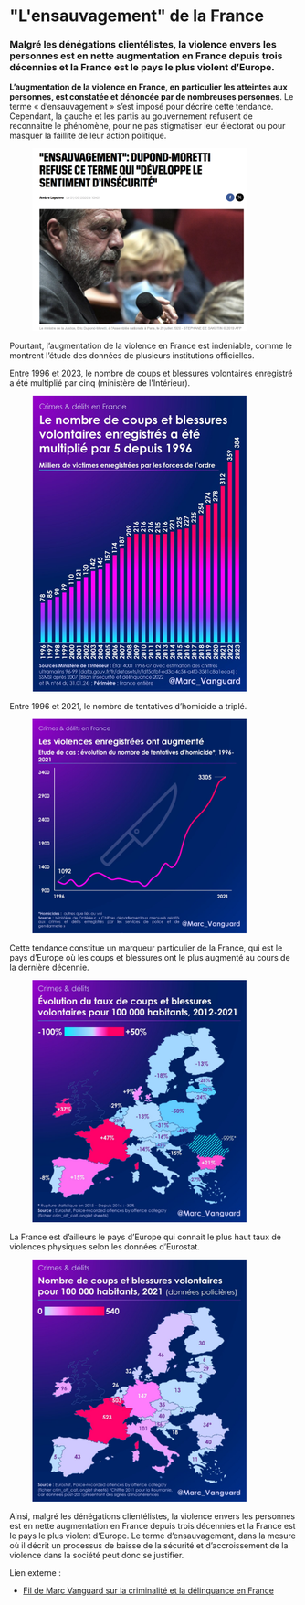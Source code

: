 # "L'ensauvagement" de la France

### Malgré les dénégations clientélistes, la violence envers les personnes est en nette augmentation en France depuis trois décennies et la France est le pays le plus violent d’Europe.

**L’augmentation de la violence en France, en particulier les atteintes aux personnes, est constatée et dénoncée par de nombreuses personnes**. Le terme « d’ensauvagement » s’est imposé pour décrire cette tendance. Cependant, la gauche et les partis au gouvernement refusent de reconnaitre le phénomène, pour ne pas stigmatiser leur électorat ou pour masquer la faillite de leur action politique.

<figure><img src="../.gitbook/assets/image (11).png" alt="" width="375"><figcaption></figcaption></figure>

Pourtant, l’augmentation de la violence en France est indéniable, comme le montrent l’étude des données de plusieurs institutions officielles.

Entre 1996 et 2023, le nombre de coups et blessures volontaires enregistré a été multiplié par cinq (ministère de l'Intérieur).

<figure><img src="../.gitbook/assets/image (1) (1) (1) (1) (1).png" alt="" width="375"><figcaption></figcaption></figure>

Entre 1996 et 2021, le nombre de tentatives d’homicide a triplé.

<figure><img src="../.gitbook/assets/image (2) (1) (1) (1) (1).png" alt="" width="375"><figcaption></figcaption></figure>

Cette tendance constitue un marqueur particulier de la France, qui est le pays d’Europe où les coups et blessures ont le plus augmenté au cours de la dernière décennie.

<figure><img src="../.gitbook/assets/image (3) (1) (1) (1).png" alt="" width="375"><figcaption></figcaption></figure>

La France est d’ailleurs le pays d’Europe qui connait le plus haut taux de violences physiques selon les données d’Eurostat.

<figure><img src="../.gitbook/assets/image (4) (1) (1).png" alt="" width="375"><figcaption></figcaption></figure>

Ainsi, malgré les dénégations clientélistes, la violence envers les personnes est en nette augmentation en France depuis trois décennies et la France est le pays le plus violent d’Europe. Le terme d’ensauvagement, dans la mesure où il décrit un processus de baisse de la sécurité et d’accroissement de la violence dans la société peut donc se justifier.



Lien externe :

* [Fil de Marc Vanguard sur la criminalité et la délinquance en France](https://marc-vanguard.com/status/1805626364688502830/)
